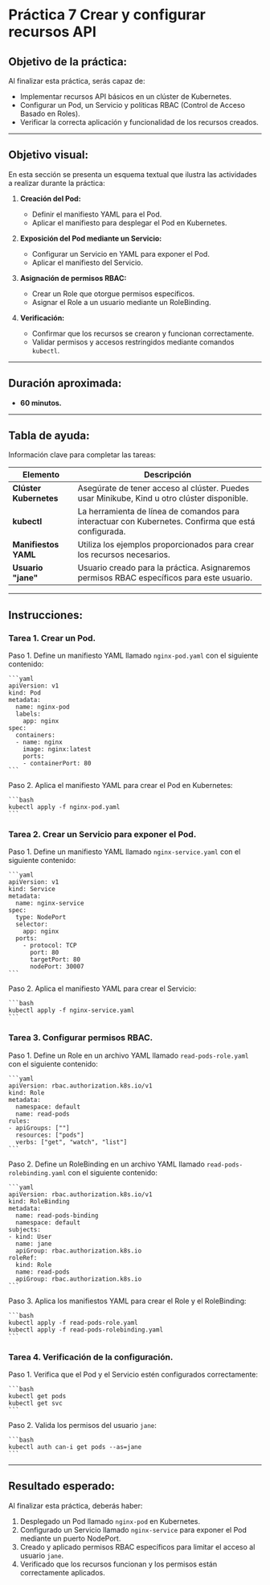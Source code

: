 # Práctica 7 Crear y configurar recursos API

## Objetivo de la práctica:

Al finalizar esta práctica, serás capaz de:

- Implementar recursos API básicos en un clúster de Kubernetes.
- Configurar un Pod, un Servicio y políticas RBAC (Control de Acceso Basado en Roles).
- Verificar la correcta aplicación y funcionalidad de los recursos creados.

---

## Objetivo visual:

En esta sección se presenta un esquema textual que ilustra las actividades a realizar durante la práctica:

1. **Creación del Pod:**
   - Definir el manifiesto YAML para el Pod.
   - Aplicar el manifiesto para desplegar el Pod en Kubernetes.

2. **Exposición del Pod mediante un Servicio:**
   - Configurar un Servicio en YAML para exponer el Pod.
   - Aplicar el manifiesto del Servicio.

3. **Asignación de permisos RBAC:**
   - Crear un Role que otorgue permisos específicos.
   - Asignar el Role a un usuario mediante un RoleBinding.

4. **Verificación:**
   - Confirmar que los recursos se crearon y funcionan correctamente.
   - Validar permisos y accesos restringidos mediante comandos `kubectl`.

---

## Duración aproximada:

- **60 minutos.**

---

## Tabla de ayuda:

Información clave para completar las tareas:

| Elemento            | Descripción                                                                                        |
|---------------------|----------------------------------------------------------------------------------------------------|
| **Clúster Kubernetes** | Asegúrate de tener acceso al clúster. Puedes usar Minikube, Kind u otro clúster disponible.       |
| **kubectl**         | La herramienta de línea de comandos para interactuar con Kubernetes. Confirma que está configurada.|
| **Manifiestos YAML** | Utiliza los ejemplos proporcionados para crear los recursos necesarios.                           |
| **Usuario "jane"**  | Usuario creado para la práctica. Asignaremos permisos RBAC específicos para este usuario.          |

---

## Instrucciones:

### Tarea 1. Crear un Pod.

Paso 1. Define un manifiesto YAML llamado `nginx-pod.yaml` con el siguiente contenido:

    ```yaml
    apiVersion: v1
    kind: Pod
    metadata:
      name: nginx-pod
      labels:
        app: nginx
    spec:
      containers:
      - name: nginx
        image: nginx:latest
        ports:
        - containerPort: 80
    ```

Paso 2. Aplica el manifiesto YAML para crear el Pod en Kubernetes:

    ```bash
    kubectl apply -f nginx-pod.yaml
    ```

### Tarea 2. Crear un Servicio para exponer el Pod.

Paso 1. Define un manifiesto YAML llamado `nginx-service.yaml` con el siguiente contenido:

    ```yaml
    apiVersion: v1
    kind: Service
    metadata:
      name: nginx-service
    spec:
      type: NodePort
      selector:
        app: nginx
      ports:
        - protocol: TCP
          port: 80
          targetPort: 80
          nodePort: 30007
    ```

Paso 2. Aplica el manifiesto YAML para crear el Servicio:

    ```bash
    kubectl apply -f nginx-service.yaml
    ```

### Tarea 3. Configurar permisos RBAC.

Paso 1. Define un Role en un archivo YAML llamado `read-pods-role.yaml` con el siguiente contenido:

    ```yaml
    apiVersion: rbac.authorization.k8s.io/v1
    kind: Role
    metadata:
      namespace: default
      name: read-pods
    rules:
    - apiGroups: [""]
      resources: ["pods"]
      verbs: ["get", "watch", "list"]
    ```

Paso 2. Define un RoleBinding en un archivo YAML llamado `read-pods-rolebinding.yaml` con el siguiente contenido:

    ```yaml
    apiVersion: rbac.authorization.k8s.io/v1
    kind: RoleBinding
    metadata:
      name: read-pods-binding
      namespace: default
    subjects:
    - kind: User
      name: jane
      apiGroup: rbac.authorization.k8s.io
    roleRef:
      kind: Role
      name: read-pods
      apiGroup: rbac.authorization.k8s.io
    ```

Paso 3. Aplica los manifiestos YAML para crear el Role y el RoleBinding:

    ```bash
    kubectl apply -f read-pods-role.yaml
    kubectl apply -f read-pods-rolebinding.yaml
    ```

### Tarea 4. Verificación de la configuración.

Paso 1. Verifica que el Pod y el Servicio estén configurados correctamente:

    ```bash
    kubectl get pods
    kubectl get svc
    ```

Paso 2. Valida los permisos del usuario `jane`:

    ```bash
    kubectl auth can-i get pods --as=jane
    ```

---

## Resultado esperado:

Al finalizar esta práctica, deberás haber:

1. Desplegado un Pod llamado `nginx-pod` en Kubernetes.
2. Configurado un Servicio llamado `nginx-service` para exponer el Pod mediante un puerto NodePort.
3. Creado y aplicado permisos RBAC específicos para limitar el acceso al usuario `jane`.
4. Verificado que los recursos funcionan y los permisos están correctamente aplicados.

